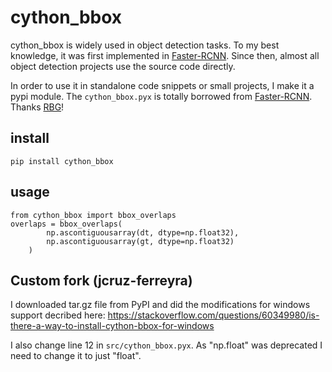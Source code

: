 # cython_bbox

cython_bbox is widely used in object detection tasks. To my best knowledge, it was first implemented in [Faster-RCNN](https://github.com/rbgirshick/py-faster-rcnn). Since then, almost all object detection projects use the source code directly.

In order to use it in standalone code snippets or small projects, I make it a pypi module. The `cython_bbox.pyx` is totally borrowed from [Faster-RCNN](https://github.com/rbgirshick/py-faster-rcnn). Thanks [RBG](http://www.rossgirshick.info/)!

## install

```
pip install cython_bbox
```

## usage


```
from cython_bbox import bbox_overlaps
overlaps = bbox_overlaps(
        np.ascontiguousarray(dt, dtype=np.float32),
        np.ascontiguousarray(gt, dtype=np.float32)
    )

```

## Custom fork (jcruz-ferreyra)

I downloaded tar.gz file from PyPI and did the modifications for windows support decribed here:
https://stackoverflow.com/questions/60349980/is-there-a-way-to-install-cython-bbox-for-windows

I also change line 12 in `src/cython_bbox.pyx`. As "np.float" was deprecated I need to change it to just "float".
